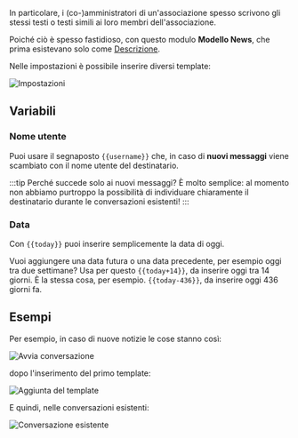 In particolare, i (co-)amministratori di un'associazione spesso scrivono gli stessi testi o testi simili ai loro membri dell'associazione.

Poiché ciò è spesso fastidioso, con questo modulo **Modello News**, che prima esistevano solo come [Descrizione](https://forum.leitstellenspiel.de/index.php?thread/18912-skript-wunsch-autofill-f%C3%BCr-nachrichten/).

Nelle impostazioni è possibile inserire diversi template:

![Impostazioni](./settings.png)

## Variabili

### Nome utente

Puoi usare il segnaposto `{{username}}` che, in caso di **nuovi messaggi** viene scambiato con il nome utente del destinatario.

:::tip Perché succede solo ai nuovi messaggi?
È molto semplice: al momento non abbiamo purtroppo la possibilità di individuare
chiaramente il destinatario durante le conversazioni esistenti!
:::

### Data

Con `{{today}}` puoi inserire semplicemente la data di oggi.

Vuoi aggiungere una data futura o una data precedente, per esempio oggi tra due settimane? Usa per questo `{{today+14}}`,
da inserire oggi tra 14 giorni.
È la stessa cosa, per esempio. `{{today-436}}`, da inserire oggi 436 giorni fa.

## Esempi

Per esempio, in caso di nuove notizie le cose stanno così:

![Avvia conversazione](./new_message.png)

dopo l'inserimento del primo template:

![Aggiunta del template](./entered.png)

E quindi, nelle conversazioni esistenti:

![Conversazione esistente](./existing_messages.png)
